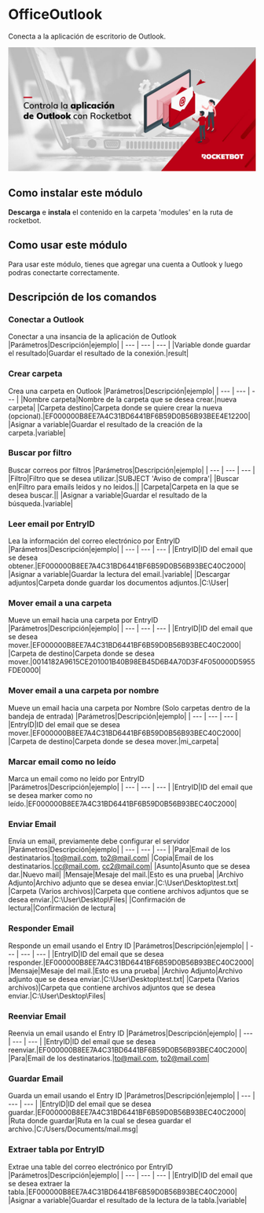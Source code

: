 



# OfficeOutlook
  
Conecta a la aplicación de escritorio de Outlook.
  
![banner](imgs/Banner_OfficeOutlook.png)
## Como instalar este módulo
  
__Descarga__ e __instala__ el contenido en la carpeta 'modules' en la ruta de rocketbot.  




## Como usar este módulo
Para usar este módulo, tienes que agregar una cuenta a Outlook y luego podras conectarte 
correctamente.



## Descripción de los comandos

### Conectar a Outlook
  
Conectar a una insancia de la aplicación de Outlook
|Parámetros|Descripción|ejemplo|
| --- | --- | --- |
|Variable donde guardar el resultado|Guardar el resultado de la conexión.|result|

### Crear carpeta
  
Crea una carpeta en Outlook
|Parámetros|Descripción|ejemplo|
| --- | --- | --- |
|Nombre carpeta|Nombre de la carpeta que se desea crear.|nueva carpeta|
|Carpeta destino|Carpeta donde se quiere crear la nueva (opcional).|EF000000B8EE7A4C31BD6441BF6B59D0B56B93BEE4E12200|
|Asignar a variable|Guardar el resultado de la creación de la carpeta.|variable|

### Buscar por filtro
  
Buscar correos por filtros
|Parámetros|Descripción|ejemplo|
| --- | --- | --- |
|Filtro|Filtro que se desea utilizar.|SUBJECT 'Aviso de compra'|
|Buscar en|Filtro para emails leidos y no leidos.||
|Carpeta|Carpeta en la que se desea buscar.||
|Asignar a variable|Guardar el resultado de la búsqueda.|variable|

### Leer email por EntryID
  
Lea la información del correo electrónico por EntryID
|Parámetros|Descripción|ejemplo|
| --- | --- | --- |
|EntryID|ID del email que se desea obtener.|EF000000B8EE7A4C31BD6441BF6B59D0B56B93BEC40C2000|
|Asignar a variable|Guardar la lectura del email.|variable|
|Descargar adjuntos|Carpeta donde guardar los documentos adjuntos.|C:\User\|

### Mover email a una carpeta
  
Mueve un email hacia una carpeta por EntryID
|Parámetros|Descripción|ejemplo|
| --- | --- | --- |
|EntryID|ID del email que se desea mover.|EF000000B8EE7A4C31BD6441BF6B59D0B56B93BEC40C2000|
|Carpeta de destino|Carpeta donde se desea mover.|0014182A9615CE201001B40B98EB45D6B4A70D3F4F050000D5955FDE0000|

### Mover email a una carpeta por nombre
  
Mueve un email hacia una carpeta por Nombre (Solo carpetas dentro de la bandeja de entrada)
|Parámetros|Descripción|ejemplo|
| --- | --- | --- |
|EntryID|ID del email que se desea mover.|EF000000B8EE7A4C31BD6441BF6B59D0B56B93BEC40C2000|
|Carpeta de destino|Carpeta donde se desea mover.|mi_carpeta|

### Marcar email como no leído
  
Marca un email como no leído por EntryID
|Parámetros|Descripción|ejemplo|
| --- | --- | --- |
|EntryID|ID del email que se desea marker como no leído.|EF000000B8EE7A4C31BD6441BF6B59D0B56B93BEC40C2000|

### Enviar Email
  
Envia un email, previamente debe configurar el servidor
|Parámetros|Descripción|ejemplo|
| --- | --- | --- |
|Para|Email de los destinatarios.|to@mail.com, to2@mail.com|
|Copia|Email de los destinatarios.|cc@mail.com, cc2@mail.com|
|Asunto|Asunto que se desea dar.|Nuevo mail|
|Mensaje|Mesaje del mail.|Esto es una prueba|
|Archivo Adjunto|Archivo adjunto que se desea enviar.|C:\User\Desktop\test.txt|
|Carpeta (Varios archivos)|Carpeta que contiene archivos adjuntos que se desea enviar.|C:\User\Desktop\Files|
|Confirmación de lectura||Confirmación de lectura|

### Responder Email
  
Responde un email usando el Entry ID
|Parámetros|Descripción|ejemplo|
| --- | --- | --- |
|EntryID|ID del email que se desea responder.|EF000000B8EE7A4C31BD6441BF6B59D0B56B93BEC40C2000|
|Mensaje|Mesaje del mail.|Esto es una prueba|
|Archivo Adjunto|Archivo adjunto que se desea enviar.|C:\User\Desktop\test.txt|
|Carpeta (Varios archivos)|Carpeta que contiene archivos adjuntos que se desea enviar.|C:\User\Desktop\Files|

### Reenviar Email
  
Reenvia un email usando el Entry ID
|Parámetros|Descripción|ejemplo|
| --- | --- | --- |
|EntryID|ID del email que se desea reenviar.|EF000000B8EE7A4C31BD6441BF6B59D0B56B93BEC40C2000|
|Para|Email de los destinatarios.|to@mail.com, to2@mail.com|

### Guardar Email
  
Guarda un email usando el Entry ID
|Parámetros|Descripción|ejemplo|
| --- | --- | --- |
|EntryID|ID del email que se desea guardar.|EF000000B8EE7A4C31BD6441BF6B59D0B56B93BEC40C2000|
|Ruta donde guardar|Ruta en la cual se desea guardar el archivo.|C:/Users/Documents/mail.msg|

### Extraer tabla por EntryID
  
Extrae una table del correo electrónico por EntryID
|Parámetros|Descripción|ejemplo|
| --- | --- | --- |
|EntryID|ID del email que se desea extraer la tabla.|EF000000B8EE7A4C31BD6441BF6B59D0B56B93BEC40C2000|
|Asignar a variable|Guardar el resultado de la lectura de la tabla.|variable|
